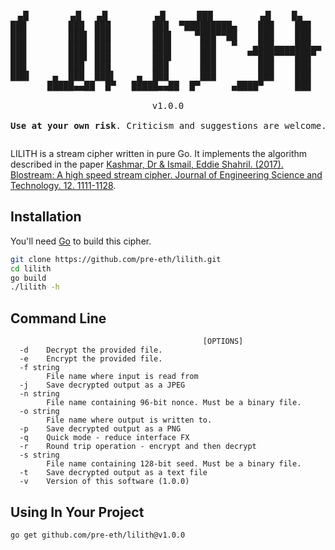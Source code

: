 <pre style="text-align:center;"><p align="center">
 ▄█        ▄█   ▄█         ▄█      ███         ▄█    █▄    
███        ███  ███        ███  ▀█████████▄    ███    ███   
███        ███▌ ███        ███▌    ▀███▀▀██    ███    ███   
███        ███▌ ███        ███▌     ███   ▀   ▄███▄▄▄▄███▄▄ 
███        ███▌ ███        ███▌     ███      ▀▀███▀▀▀▀███▀  
███        ███  ███        ███      ███        ███    ███   
███▌    ▄  ███  ███▌    ▄  ███      ███        ███    ███   
       █████▄▄██  █▀   █████▄▄██  █▀      ▄████▀      ███    █▀           

v1.0.0

<b>Use at your own risk</b>. Criticism and suggestions are welcome.
</pre>         

LILITH is a stream cipher written in pure Go. It implements the algorithm described in the paper [Kashmar, Dr & Ismail, Eddie Shahril. (2017). Blostream: A high speed stream cipher. Journal of Engineering Science and Technology. 12. 1111-1128](https://www.researchgate.net/publication/316942854_Blostream_A_high_speed_stream_cipher).

## Installation

You'll need [Go](https://go.dev/) to build this cipher.

```bash
git clone https://github.com/pre-eth/lilith.git
cd lilith
go build
./lilith -h
```

## Command Line

```
                                           [OPTIONS]
  -d	Decrypt the provided file.
  -e	Encrypt the provided file.
  -f string
    	File name where input is read from
  -j	Save decrypted output as a JPEG
  -n string
    	File name containing 96-bit nonce. Must be a binary file.
  -o string
    	File name where output is written to.
  -p	Save decrypted output as a PNG
  -q	Quick mode - reduce interface FX
  -r	Round trip operation - encrypt and then decrypt
  -s string
    	File name containing 128-bit seed. Must be a binary file.
  -t	Save decrypted output as a text file
  -v	Version of this software (1.0.0)
```

## Using In Your Project

`go get github.com/pre-eth/lilith@v1.0.0`